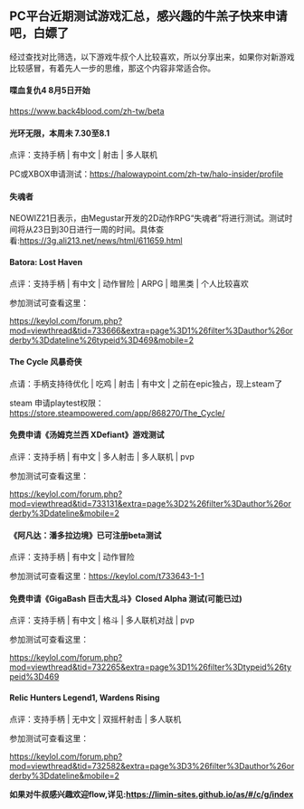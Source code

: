 ## PC平台近期测试游戏汇总，感兴趣的牛羔子快来申请吧，白嫖了

经过查找对比筛选，以下游戏牛叔个人比较喜欢，所以分享出来，如果你对新游戏比较感冒，有着先人一步的思维，那这个内容非常适合你。

#### 喋血复仇4 8月5日开始

https://www.back4blood.com/zh-tw/beta


#### 光环无限，本周未 7.30至8.1

点评：支持手柄 | 有中文 | 射击 | 多人联机

PC或XBOX申请测试：https://halowaypoint.com/zh-tw/halo-insider/profile

#### 失魂者

NEOWIZ21日表示，由Megustar开发的2D动作RPG“失魂者”将进行测试。测试时间将从23日到30日进行一周的时间。具体查看:https://3g.ali213.net/news/html/611659.html

#### Batora: Lost Haven

点评：支持手柄 | 有中文 | 动作冒险 | ARPG | 暗黑类 | 个人比较喜欢

参加测试可查看这里：

https://keylol.com/forum.php?mod=viewthread&tid=733666&extra=page%3D1%26filter%3Dauthor%26orderby%3Ddateline%26typeid%3D469&mobile=2

#### The Cycle 风暴奇侠

点请：手柄支持待优化 | 吃鸡 | 射击 | 有中文 | 之前在epic独占，现上steam了

steam 申请playtest权限：
https://store.steampowered.com/app/868270/The_Cycle/


#### 免费申请《汤姆克兰西 XDefiant》游戏测试

点评：支持手柄 | 有中文 | 多人射击 | 多人联机 | pvp

参加测试可查看这里：

https://keylol.com/forum.php?mod=viewthread&tid=733131&extra=page%3D2%26filter%3Dauthor%26orderby%3Ddateline&mobile=2

#### 《阿凡达：潘多拉边境》已可注册beta测试

点评：支持手柄 | 有中文 | 动作冒险

参加测试可查看这里：https://keylol.com/t733643-1-1


#### 免费申请《GigaBash 巨击大乱斗》Closed Alpha 测试(可能已过)

点评：支持手柄 | 有中文 | 格斗 | 多人联机对战 | pvp

参加测试可查看这里：

https://keylol.com/forum.php?mod=viewthread&tid=732265&extra=page%3D1%26filter%3Dtypeid%26typeid%3D469

#### Relic Hunters Legend1, Wardens Rising

点评：支持手柄 | 无中文 | 双摇杆射击 | 多人联机

参加测试可查看这里：

https://keylol.com/forum.php?mod=viewthread&tid=732582&extra=page%3D3%26filter%3Dauthor%26orderby%3Ddateline&mobile=2




**如果对牛叔感兴趣欢迎flow,详见:https://limin-sites.github.io/as/#/c/g/index**

<!-- 

## 素材

![微信公号二维码图片](https://limin-sites.github.io/as/assets/my-img/weixin-qr.png)
![sqn-brand](https://limin-sites.github.io/as/assets/my-img/sqn-brand.jpg)
![sqn-brand2](https://limin-sites.github.io/as/assets/my-img/sqn-brnad2.png)
![sqn-brand0](https://limin-sites.github.io/as/assets/my-img/sqn-brand0.png) -->
